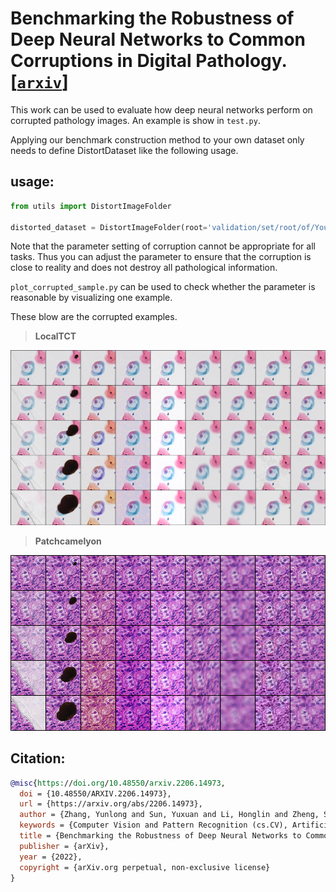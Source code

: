 # **Benchmarking the Robustness of Deep Neural Networks to Common  Corruptions in Digital Pathology**. [[`arxiv`]](https://arxiv.org/abs/2206.14973)



This work can be used to evaluate how deep neural networks perform on corrupted pathology images. 
An example is show in `test.py`.

Applying our benchmark construction method to your own dataset only 
needs to define DistortDataset like the following usage.  

## usage:

```python
from utils import DistortImageFolder

distorted_dataset = DistortImageFolder(root='validation/set/root/of/Your/dataset/', method=distortion_name, severity=severity,transform=test_transform)
```

Note that the parameter setting of corruption cannot be appropriate for all tasks. Thus you can adjust the parameter to ensure that the corruption is close to reality and does not destroy all pathological information.

`plot_corrupted_sample.py` can be used to check whether the parameter is  reasonable  by visualizing one example.

These blow are the corrupted examples.

> **LocalTCT**
> 
![LocalTCT](LocalTCT_vis_sample.png)

> **Patchcamelyon**

![Patchcamelyon](Patchcamelyon_vis_sample.png)

## **Citation:**

```bibtex
@misc{https://doi.org/10.48550/arxiv.2206.14973,
  doi = {10.48550/ARXIV.2206.14973},
  url = {https://arxiv.org/abs/2206.14973},
  author = {Zhang, Yunlong and Sun, Yuxuan and Li, Honglin and Zheng, Sunyi and Zhu, Chenglu and Yang, Lin},
  keywords = {Computer Vision and Pattern Recognition (cs.CV), Artificial Intelligence (cs.AI), FOS: Computer and information sciences, FOS: Computer and information sciences},
  title = {Benchmarking the Robustness of Deep Neural Networks to Common Corruptions in Digital Pathology},
  publisher = {arXiv},
  year = {2022},
  copyright = {arXiv.org perpetual, non-exclusive license}
}
```

